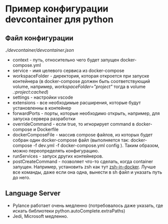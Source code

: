 # Пример конфигурации devcontainer для python


## Файл конфигурации

_./devcontainer/devcontainer.json_

- context - путь, относительно чего будет запущен docker-compose.yml
- service - имя целевого сервиса из docker-compose
- workspaceFolder - директория, которая откроется при запуске контейнера (в docker-compose должен быть соответствующий volume, например, *workspaceFolder="project"* тогда в volume *.:project:cached*)
- settings - настройки vscode
- extensions - все необходимые расширения, которые будут установленны в контейнер
- forwardPorts - порты, которые необходимо открыть, например, для запуска сервера разработки
- overrideCommand - если true, то игнорирует command в docker-compose и Dockerfile
- dockerComposeFile - массив compose файлов, из которых будет собран один docker-compose файл (выполняется так: docker-compose -f dev.yml -f docker-compose.yml  config ). Таким образом, можно переопределять конфигурацию.
- runServices - запуск других контейнеров.
- postCreateCommand - позволяет что-то сделать, когда container запущен. Например, установить zsh как тут [zsh-in-docker](https://github.com/deluan/zsh-in-docker). Лучше все команды, даже если она одна, вынести в sh файл и указать путь до него.


## Language Server

- Pylance работает очень медленно (потребовалось даже указать, где искать библиотеки python.autoComplete.extraPaths)
- Jedi, Microsoft медленно.
